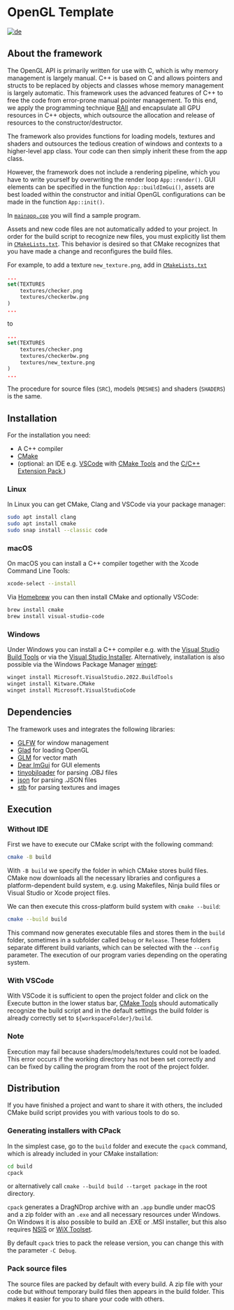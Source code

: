 # OpenGL Template
[![de](https://img.shields.io/badge/lang-de-red.svg)](README.de.md)

## About the framework
The OpenGL API is primarily written for use with C, which is why memory management is largely manual. C++ is based on C and allows pointers and structs to be replaced by objects and classes whose memory management is largely automatic. This framework uses the advanced features of C++ to free the code from error-prone manual pointer management. To this end, we apply the programming technique [RAII](https://de.wikipedia.org/wiki/Ressourcenbelegung_ist_Initialisierung) and encapsulate all GPU resources in C++ objects, which outsource the allocation and release of resources to the constructor/destructor.

The framework also provides functions for loading models, textures and shaders and outsources the tedious creation of windows and contexts to a higher-level app class. Your code can then simply inherit these from the app class.

However, the framework does not include a rendering pipeline, which you have to write yourself by overwriting the render loop `App::render()`. GUI elements can be specified in the function `App::buildImGui()`, assets are best loaded within the constructor and initial OpenGL configurations can be made in the function `App::init()`.

In [`mainapp.cpp`](src/mainapp.cpp) you will find a sample program.

Assets and new code files are not automatically added to your project. In order for the build script to recognize new files, you must explicitly list them in [`CMakeLists.txt`](CMakeLists.txt). This behavior is desired so that CMake recognizes that you have made a change and reconfigures the build files.

For example, to add a texture `new_texture.png`, add in [`CMakeLists.txt`](CMakeLists.txt)

```CMake
...
set(TEXTURES
    textures/checker.png
    textures/checkerbw.png
)
...
```
to
```CMake
...
set(TEXTURES
    textures/checker.png
    textures/checkerbw.png
    textures/new_texture.png
)
...
```

The procedure for source files (`SRC`), models (`MESHES`) and shaders (`SHADERS`) is the same.

## Installation
For the installation you need:
* A C++ compiler
* [CMake](https://cmake.org)
* (optional: an IDE e.g. [VSCode](https://code.visualstudio.com) with [CMake Tools](https://marketplace.visualstudio.com/items?itemName=ms-vscode.cmake-tools) and the [C/C++ Extension Pack
](https://marketplace.visualstudio.com/items?itemName=ms-vscode.cpptools-extension-pack))

### Linux
In Linux you can get CMake, Clang and VSCode via your package manager:

```sh
sudo apt install clang 
sudo apt install cmake
sudo snap install --classic code
```

### macOS
On macOS you can install a C++ compiler together with the Xcode Command Line Tools:

```sh
xcode-select --install
```

Via [Homebrew](https://brew.sh) you can then install CMake and optionally VSCode:

```sh
brew install cmake
brew install visual-studio-code
```

### Windows
Under Windows you can install a C++ compiler e.g. with the [Visual Studio Build Tools](https://visualstudio.microsoft.com/downloads/#build-tools-for-visual-studio-2022) or via the [Visual Studio Installer](https://visualstudio.microsoft.com/downloads/#visual-studio-community-2022). Alternatively, installation is also possible via the Windows Package Manager [winget](https://learn.microsoft.com/de-de/windows/package-manager/winget/):

```sh
winget install Microsoft.VisualStudio.2022.BuildTools
winget install Kitware.CMake
winget install Microsoft.VisualStudioCode
```

## Dependencies
The framework uses and integrates the following libraries:
- [GLFW](https://github.com/glfw/glfw) for window management
- [Glad](https://github.com/Dav1dde/glad) for loading OpenGL
- [GLM](https://github.com/g-truc/glm) for vector math
- [Dear ImGui](https://github.com/ocornut/imgui) for GUI elements
- [tinyobjloader](https://github.com/tinyobjloader/tinyobjloader) for parsing .OBJ files
- [json](https://github.com/nlohmann/json) for parsing .JSON files
- [stb](https://github.com/nothings/stb) for parsing textures and images

## Execution

### Without IDE
First we have to execute our CMake script with the following command:

```sh
cmake -B build
```

With ``-B build`` we specify the folder in which CMake stores build files. CMake now downloads all the necessary libraries and configures a platform-dependent build system, e.g. using Makefiles, Ninja build files or Visual Studio or Xcode project files.

We can then execute this cross-platform build system with `cmake --build`:

```sh
cmake --build build
```

This command now generates executable files and stores them in the `build` folder, sometimes in a subfolder called `Debug` or `Release`. These folders separate different build variants, which can be selected with the `--config` parameter.
The execution of our program varies depending on the operating system.

### With VSCode
With VSCode it is sufficient to open the project folder and click on the Execute button in the lower status bar, [CMake Tools](https://marketplace.visualstudio.com/items?itemName=ms-vscode.cmake-tools) should automatically recognize the build script and in the default settings the build folder is already correctly set to `${workspaceFolder}/build`.

### Note
Execution may fail because shaders/models/textures could not be loaded. This error occurs if the working directory has not been set correctly and can be fixed by calling the program from the root of the project folder.

## Distribution
If you have finished a project and want to share it with others, the included CMake build script provides you with various tools to do so.

### Generating installers with CPack
In the simplest case, go to the `build` folder and execute the `cpack` command, which is already included in your CMake installation:

```sh
cd build
cpack
```

or alternatively call `cmake --build build --target package` in the root directory.

`cpack` generates a DragNDrop archive with an `.app` bundle under macOS and a zip folder with an `.exe` and all necessary resources under Windows. On Windows it is also possible to build an .EXE or .MSI installer, but this also requires [NSIS](http://nsis.sourceforge.net/) or [WiX Toolset](http://wixtoolset.org/).

By default `cpack` tries to pack the release version, you can change this with the parameter `-C Debug`.

### Pack source files
The source files are packed by default with every build. A zip file with your code but without temporary build files then appears in the build folder. This makes it easier for you to share your code with others.
